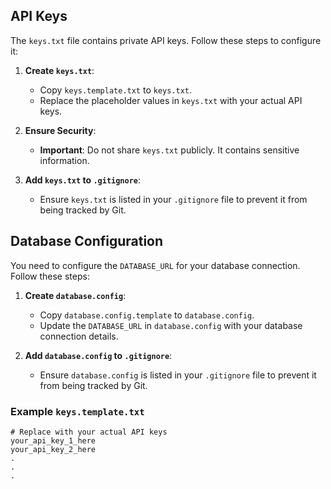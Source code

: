 ## API Keys

The `keys.txt` file contains private API keys. Follow these steps to configure it:

1. **Create `keys.txt`**:
   - Copy `keys.template.txt` to `keys.txt`.
   - Replace the placeholder values in `keys.txt` with your actual API keys.

2. **Ensure Security**:
   - **Important**: Do not share `keys.txt` publicly. It contains sensitive information.

3. **Add `keys.txt` to `.gitignore`**:
   - Ensure `keys.txt` is listed in your `.gitignore` file to prevent it from being tracked by Git.

## Database Configuration

You need to configure the `DATABASE_URL` for your database connection. Follow these steps:

1. **Create `database.config`**:
   - Copy `database.config.template` to `database.config`.
   - Update the `DATABASE_URL` in `database.config` with your database connection details.

2. **Add `database.config` to `.gitignore`**:
   - Ensure `database.config` is listed in your `.gitignore` file to prevent it from being tracked by Git.

### Example `keys.template.txt`

```plaintext
# Replace with your actual API keys
your_api_key_1_here
your_api_key_2_here
.
.
.
